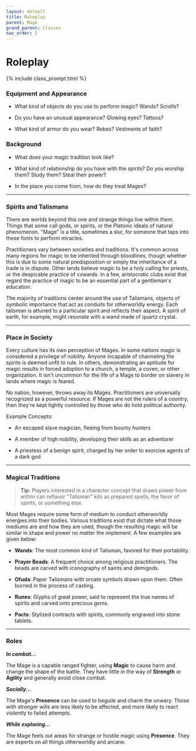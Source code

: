 ```yaml
---
layout: default
title: Roleplay
parent: Mage
grand_parent: Classes
nav_order: 2
---
```


# Roleplay

{% include class_prompt.html %}

### Equipment and Appearance

- What kind of objects do you use to perform magic? Wands? Scrolls?

- Do you have an unusual appearance? Glowing eyes? Tattoos?

- What kind of armor do you wear? Robes? Vestments of faith?

### Background

- What does your magic tradition look like?

- What kind of relationship do you have with the spirits? Do you worship them? Study them? Steal their power?

- In the place you come from, how do they treat Mages?

---

### Spirits and Talismans

There are worlds beyond this one and strange things live within them. Things that some call gods, or spirits, or the Platonic ideals of natural phenomenon. "Mage" is a title, sometimes a slur, for someone that taps into these fonts to perform miracles.

Practitioners vary between societies and traditions. It's common across many regions for magic to be inherited through bloodlines, though whether this is due to some natural predisposition or simply the inheritance of a trade is in dispute. Other lands believe magic to be a holy calling for priests, or the despicable practice of cowards. In a few, aristocratic clubs exist that regard the practice of magic to be an essential part of a gentleman's education.

The majority of traditions center around the use of Talismans, objects of symbolic importance that act as conduits for otherworldly energy. Each talisman is attuned to a particular spirit and reflects their aspect. A spirit of earth, for example, might resonate with a wand made of quartz crystal.

<!--
Unlike Alchemy, casting spells is rarely a matter of **<span style="color: {{ site.alchemist_color }}">Knowledge</span>**. There may be rituals and names to memorize, but **<span style="color: {{ site.mage_color }}">Magic</span>** is ultimately an expression of spirit and instinct. A Mage must have honed their inner selves to withstand currents of foreign energy and trained their bodies to redirect it. -->

<!-- One can usually tell a true Mage from a dabbler. Regular exposure to otherworldly influences leads to stigmata; strangely colored eyes, an odd ring to one's voice, or the gradual formation of sigils on skin. The more marked the practitioner, the more powerful, and often the less sane. These characteristics are often accompanied by a unique **<span style="color: {{ site.mage_color }}">Presence</span>**, a supernatural charisma with the capacity to enthrall those with weak wills. -->

---

### Place in Society

Every culture has its own perception of Mages. In some nations magic is considered a privilege of nobility. Anyone incapable of channeling the spirits is deemed unfit to rule. In others, demonstrating an aptitude for magic results in forced adoption to a church, a temple, a coven, or other organization. It isn't uncommon for the life of a Mage to border on slavery in lands where magic is feared.

No nation, however, throws away its Mages. Practitioners are universally recognized as a powerful resource. If Mages are not the rulers of a country, then they're kept tightly controlled by those who do hold political authority.

Example Concepts:

- An escaped slave magician, fleeing from bounty hunters

- A member of high nobility, developing their skills as an adventurer

- A priestess of a benign spirit, charged by her order to exorcise agents of a dark god

---

### Magical Traditions

> **Tip:** Players interested in a character concept that draws power from within can reflavor "Talisman" kits as prepared spells, the favor of spirits, or something else.

Most Mages require some form of medium to conduct otherworldly energies into their bodies. Various traditions exist that dictate what those mediums are and how they are used, though the resulting magic will be similar in shape and power no matter the implement. A few examples are given below:

- **Wands**: The most common kind of Talisman, favored for their portability.

- **Prayer Beads**: A frequent choice among religious practitioners. The beads are carved with iconography of saints and demigods.

- **Ofuda**: Paper Talismans with ornate symbols drawn upon them. Often burned in the process of casting.

- **Runes**: Glyphs of great power, said to represent the true names of spirits and carved onto precious gems.

- **Pacts**: Stylized contracts with spirits, commonly engraved into stone tablets.

---

### Roles

**_In combat..._**

The Mage is a capable ranged fighter, using **<span style="color: {{ site.mage_color }}">Magic</span>** to cause harm and change the shape of the battle. They have little in the way of **<span style="color: {{ site.soldier_color }}">Strength</span>** or **<span style="color: {{ site.scoundrel_color }}">Agility</span>** and generally avoid close combat.

**_Socially..._**

The Mage's **<span style="color: {{ site.mage_color }}">Presence</span>** can be used to beguile and charm the unwary. Those with stronger wills are less likely to be affected, and more likely to react violently to failed attempts.

**_While exploring..._**

The Mage feels out areas for strange or hostile magic using **<span style="color: {{ site.mage_color }}">Presence</span>**. They are experts on all things otherworldly and arcane.
